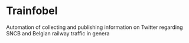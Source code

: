 # Trainfobel
Automation of collecting and publishing information on Twitter regarding SNCB and Belgian railway traffic in genera
